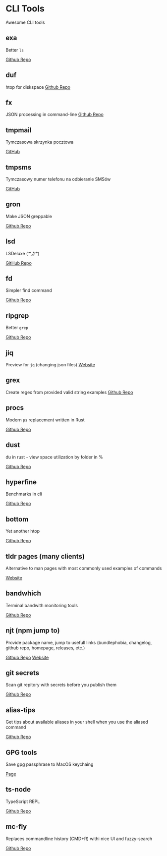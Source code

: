 # CLI Tools

Awesome CLI tools

## exa

Better `ls`

[Github Repo](https://github.com/ogham/exa)

## duf

htop for diskspace
[Github Repo](https://github.com/muesli/duf)

## fx

JSON processing in command-line
[Github Repo](https://github.com/antonmedv/fx)

## tmpmail

Tymczasowa skrzynka pocztowa

[GitHub](https://github.com/sdushantha/tmpmail)

## tmpsms

Tymczasowy numer telefonu na odbieranie SMSów

[GitHub](https://github.com/sdushantha/tmpsms)

## gron

Make JSON greppable

[Github Repo](https://github.com/tomnomnom/gron)

## lsd

LSDeluxe ( ͡° ͜ʖ ͡°)

[GitHub Repo](https://github.com/Peltoche/lsd)

## fd

Simpler find command

[Github Repo](https://github.com/sharkdp/fd)

## ripgrep

Better `grep`

[Github Repo](https://github.com/sharkdp/fd)

## jiq

Preview for `jq` (changing json files)
[Website](https://sr.ht/~gpanders/ijq/)

## grex

Create regex from provided valid string examples
[Github Repo](https://github.com/pemistahl/grex)

## procs

Modern `ps` replacement written in Rust

[Github Repo](https://github.com/dalance/procs)

## dust

du in rust - view space utilization by folder in %

[Github Repo](https://github.com/bootandy/dust)

## hyperfine

Benchmarks in cli

[Github Repo](https://github.com/sharkdp/hyperfine)

## bottom

Yet another htop

[Github Repo](https://github.com/ClementTsang/bottom)

## tldr pages (many clients)

Alternative to man pages with most commonly used examples of commands

[Website](https://tldr.sh/)

## bandwhich

Terminal bandwith monitoring tools

[Github Repo](https://github.com/imsnif/bandwhich)

## njt (npm jump to)

Provide package name, jump to usefull links (bundlephobia, changelog, github repo, homepage, releases, etc.)

[Github Repo](https://github.com/kachkaev/njt/blob/main/README.md#getting-njt)
[Website](https://njt.vercel.app)

## git secrets

Scan git repitory with secrets before you publish them

[Github Repo](https://github.com/awslabs/git-secrets#secret-providers)

## alias-tips

Get tips about available aliases in your shell when you use the aliased command

[Github Repo](https://github.com/djui/alias-tips)

## GPG tools

Save gpg passphrase to MacOS keychaing

[Page](https://gpgtools.org)

## ts-node

TypeScript REPL

[Github Repo](https://github.com/TypeStrong/ts-node)

## mc-fly

Replaces commandline history (CMD+R) withi nice UI and fuzzy-search

[Github Repo](https://github.com/cantino/mcfly)
